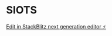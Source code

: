 # SIOTS

[Edit in StackBlitz next generation editor ⚡️](https://stackblitz.com/~/github.com/Arpitkhodaskar/SIOTS)